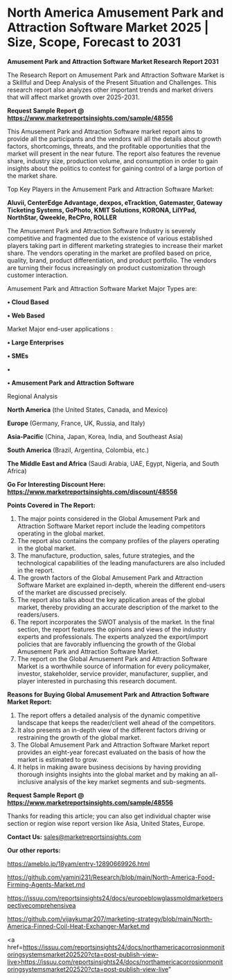 # North America Amusement Park and Attraction Software Market 2025 | Size, Scope, Forecast to 2031

<strong>Amusement Park and Attraction Software Market Research Report 2031</strong>

The Research Report on Amusement Park and Attraction Software Market is a Skillful and Deep Analysis of the Present Situation and Challenges. This research report also analyzes other important trends and market drivers that will affect market growth over 2025-2031.

<strong>Request Sample Report @ <a href=https://www.marketreportsinsights.com/sample/48556>https://www.marketreportsinsights.com/sample/48556</a></strong>

This Amusement Park and Attraction Software market report aims to provide all the participants and the vendors will all the details about growth factors, shortcomings, threats, and the profitable opportunities that the market will present in the near future. The report also features the revenue share, industry size, production volume, and consumption in order to gain insights about the politics to contest for gaining control of a large portion of the market share.

Top Key Players in the Amusement Park and Attraction Software Market:

<strong>Aluvii, CenterEdge Advantage, dexpos, eTracktion, Gatemaster, Gateway Ticketing Systems, GoPhoto, KMIT Solutions, KORONA, LilYPad, NorthStar, Qweekle, ReCPro, ROLLER</strong>

The Amusement Park and Attraction Software Industry is severely competitive and fragmented due to the existence of various established players taking part in different marketing strategies to increase their market share. The vendors operating in the market are profiled based on price, quality, brand, product differentiation, and product portfolio. The vendors are turning their focus increasingly on product customization through customer interaction.

Amusement Park and Attraction Software Market Major Types are:

<strong>•  Cloud Based

•  Web Based</strong>

Market Major end-user applications :

<strong>•  Large Enterprises

•  SMEs

•  

•  Amusement Park and Attraction Software</strong>

Regional Analysis

</u><strong><b>North America</b></strong> (the United States, Canada, and Mexico)

<strong><b>Europe </b></strong>(Germany, France, UK, Russia, and Italy)

<strong><b>Asia-Pacific</b></strong> (China, Japan, Korea, India, and Southeast Asia)

<strong><b>South America</b></strong> (Brazil, Argentina, Colombia, etc.)

<strong><b>The Middle East and Africa</b></strong> (Saudi Arabia, UAE, Egypt, Nigeria, and South Africa)

<strong>Go For Interesting Discount Here: <a href=https://www.marketreportsinsights.com/discount/48556>https://www.marketreportsinsights.com/discount/48556</a></strong>

<strong>Points Covered in The Report:</strong>
<ol>
  <li>The major points considered in the Global Amusement Park and Attraction Software Market report include the leading competitors operating in the global market.</li>
  <li>The report also contains the company profiles of the players operating in the global market.</li>
  <li>The manufacture, production, sales, future strategies, and the technological capabilities of the leading manufacturers are also included in the report.</li>
  <li>The growth factors of the Global Amusement Park and Attraction Software Market are explained in-depth, wherein the different end-users of the market are discussed precisely.</li>
  <li>The report also talks about the key application areas of the global market, thereby providing an accurate description of the market to the readers/users.</li>
  <li>The report incorporates the SWOT analysis of the market. In the final section, the report features the opinions and views of the industry experts and professionals. The experts analyzed the export/import policies that are favorably influencing the growth of the Global Amusement Park and Attraction Software Market.</li>
  <li>The report on the Global Amusement Park and Attraction Software Market is a worthwhile source of information for every policymaker, investor, stakeholder, service provider, manufacturer, supplier, and player interested in purchasing this research document.</li>
</ol>
<strong>Reasons for Buying Global Amusement Park and Attraction Software Market Report:</strong>

<ol>
  <li>The report offers a detailed analysis of the dynamic competitive landscape that keeps the reader/client well ahead of the competitors.</li>
  <li>It also presents an in-depth view of the different factors driving or restraining the growth of the global market.</li>
  <li>The Global Amusement Park and Attraction Software Market report provides an eight-year forecast evaluated on the basis of how the market is estimated to grow.</li>
  <li>It helps in making aware business decisions by having providing thorough insights insights into the global market and by making an all-inclusive analysis of the key market segments and sub-segments.</li>
</ol>
<strong>Request Sample Report @ <a href=https://www.marketreportsinsights.com/sample/48556>https://www.marketreportsinsights.com/sample/48556</a></strong>


Thanks for reading this article; you can also get individual chapter wise section or region wise report version like Asia, United States, Europe.

<strong>Contact Us:</strong>
sales@marketreportsinsights.com

<strong>Our other reports:</strong>

<a href=https://ameblo.jp/18yam/entry-12890669926.html>https://ameblo.jp/18yam/entry-12890669926.html</a>

<a href=https://github.com/yamini231/Research/blob/main/North-America-Food-Firming-Agents-Market.md>https://github.com/yamini231/Research/blob/main/North-America-Food-Firming-Agents-Market.md</a>

<a href=https://issuu.com/reportsinsights24/docs/europeblowglassmoldmarketperspectivecomprehensivea>https://issuu.com/reportsinsights24/docs/europeblowglassmoldmarketperspectivecomprehensivea</a>

<a href=https://github.com/vijaykumar207/marketing-strategy/blob/main/North-America-Finned-Coil-Heat-Exchanger-Market.md>https://github.com/vijaykumar207/marketing-strategy/blob/main/North-America-Finned-Coil-Heat-Exchanger-Market.md</a>

<a href=https://issuu.com/reportsinsights24/docs/northamericacorrosionmonitoringsystemsmarket202520?cta=post-publish-view-live>https://issuu.com/reportsinsights24/docs/northamericacorrosionmonitoringsystemsmarket202520?cta=post-publish-view-live</a>"
